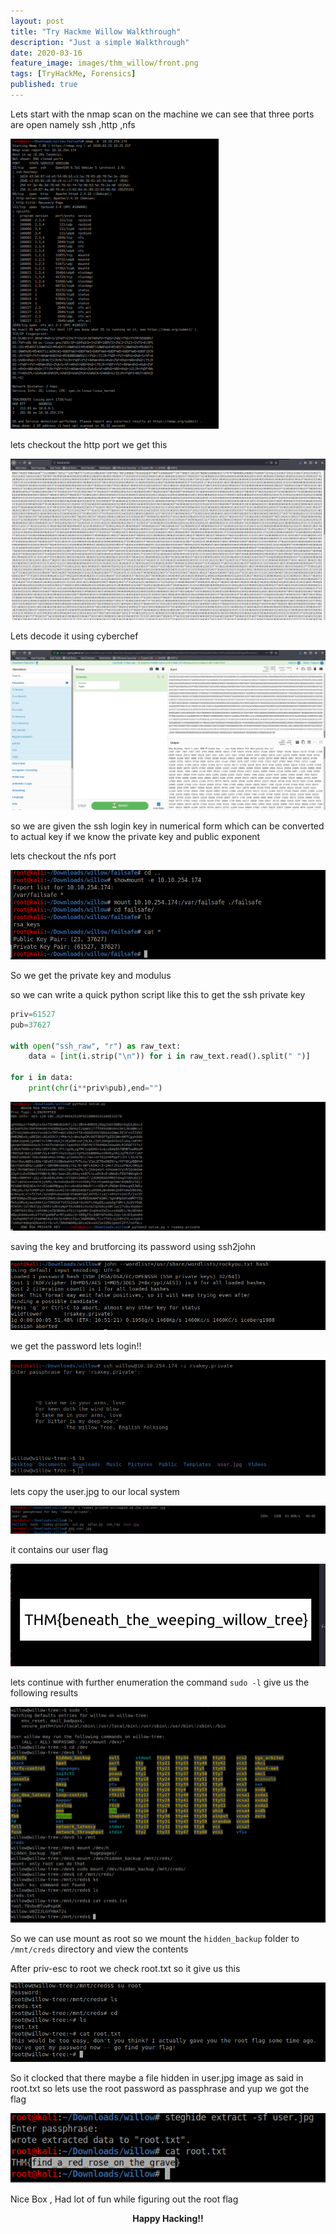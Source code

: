 ```yaml
---
layout: post
title: "Try Hackme Willow Walkthrough"
description: "Just a simple Walkthrough"
date: 2020-03-16
feature_image: images/thm_willow/front.png
tags: [TryHackMe, Forensics]
published: true
---
```

<!--more-->

Lets start with the nmap scan on the machine we can see that three ports are open
namely ssh ,http ,nfs

![](images/thm_willow/2.png)

lets checkout the http port we get this

![](images/thm_willow/11.png)

Lets decode it using cyberchef

![](images/thm_willow/12.png)

so we are given the ssh login key in numerical form which can be converted to actual key if we know the private key and public exponent

lets checkout the nfs port

![](images/thm_willow/1.png)

So we get the private key and modulus

so we can write a quick python script like this to get the ssh private key

```python
priv=61527
pub=37627

with open("ssh_raw", "r") as raw_text:
    data = [int(i.strip("\n")) for i in raw_text.read().split(" ")]

for i in data:
	print(chr(i**priv%pub),end="")
```

![](images/thm_willow/3.png)

saving the key and brutforcing its password using ssh2john

![](images/thm_willow/4.png)

we get the password 
lets login!!

![](images/thm_willow/6.png)


lets copy the user.jpg to our local system

![](images/thm_willow/5.png)

it contains our user flag 

![](images/thm_willow/7.png)

lets continue with further enumeration 
the command `sudo -l` give us the following results 

![](images/thm_willow/8.png)

So we can use mount as root so we mount the `hidden_backup` folder to `/mnt/creds` directory and view the contents

After priv-esc to root we check root.txt 
so it give us this 

![](images/thm_willow/9.png)

So it clocked that there maybe a file hidden in user.jpg image as said in root.txt so lets use the root password as passphrase and yup we got the flag

![](images/thm_willow/10.png)

Nice Box , Had lot of fun while figuring out the root flag 

<b><center>Happy Hacking!!</center></b>